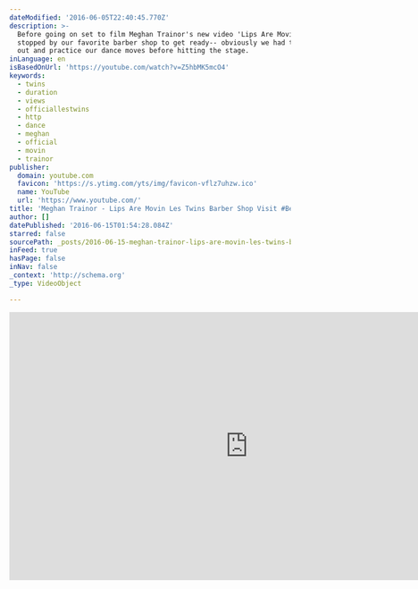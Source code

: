 ```yaml
---
dateModified: '2016-06-05T22:40:45.770Z'
description: >-
  Before going on set to film Meghan Trainor's new video 'Lips Are Movin' we
  stopped by our favorite barber shop to get ready-- obviously we had to break
  out and practice our dance moves before hitting the stage.
inLanguage: en
isBasedOnUrl: 'https://youtube.com/watch?v=Z5hbMK5mcO4'
keywords:
  - twins
  - duration
  - views
  - officiallestwins
  - http
  - dance
  - meghan
  - official
  - movin
  - trainor
publisher:
  domain: youtube.com
  favicon: 'https://s.ytimg.com/yts/img/favicon-vflz7uhzw.ico'
  name: YouTube
  url: 'https://www.youtube.com/'
title: 'Meghan Trainor - Lips Are Movin Les Twins Barber Shop Visit #BendtheRules'
author: []
datePublished: '2016-06-15T01:54:28.084Z'
starred: false
sourcePath: _posts/2016-06-15-meghan-trainor-lips-are-movin-les-twins-barber-shop-visit.md
inFeed: true
hasPage: false
inNav: false
_context: 'http://schema.org'
_type: VideoObject

---
```

<iframe src="https://cdn.embedly.com/widgets/media.html?src=https%3A%2F%2Fwww.youtube.com%2Fembed%2FZ5hbMK5mcO4%3Ffeature%3Doembed&amp;url=http%3A%2F%2Fwww.youtube.com%2Fwatch%3Fv%3DZ5hbMK5mcO4&amp;image=https%3A%2F%2Fi.ytimg.com%2Fvi%2FZ5hbMK5mcO4%2Fhqdefault.jpg&amp;key=b7d04c9b404c499eba89ee7072e1c4f7&amp;type=text%2Fhtml&amp;schema=youtube" width="854" height="480" scrolling="no" frameborder="0" allowfullscreen="" style=""></iframe>